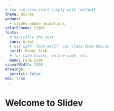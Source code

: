 ```yaml
---
# You can also start simply with 'default'
theme: dcc-bs
addons:
  - slidev-addon-animations
colorSchema: light
fonts:
  # basically the text
  sans: Arial
  # use with `font-serif` css class from UnoCSS
  serif: Robot Slab
  # for code blocks, inline code, etc.
  mono: Fira Code
canvasWidth: 1920
drawings:
  persist: false
mdc: true
---
```


# Welcome to Slidev
